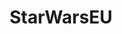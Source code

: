 ---
title: StarWarsEU
crosslinks:
- StarWars
- youtubefactsbot
- StarWarsReference
- starwarscanon
- u_imguralbumbot
- youtubot
- MawInstallation
- starwarscollecting
- AskReddit
- megalinks
- AskScienceFiction
- xkcd
- starwarsspeculation
- EmpireDidNothingWrong
- starwarsrebels
- starwarscomics
- FanFiction
- sweu
- respectthreads
- livven
---